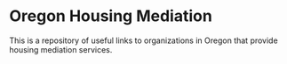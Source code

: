 # Oregon Housing Mediation

This is a repository of useful links to organizations in Oregon that provide housing mediation services.
